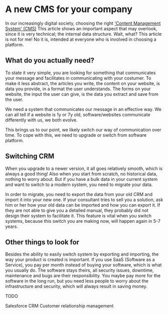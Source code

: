 # A new CMS for your company

In our increasingly digital society, choosing the right
['Content Management System' (CMS)](https://en.wikipedia.org/wiki/)
This article shows an important aspect that may overlook,
since it is very technical; the internal data structure.
Wait, what? This article is not for me!
No it is, intended at everyone who is involved in choosing a platform.


## What do you actually need?

To state it very simple,
you are looking for something that communicates your message
and facilitates in communicating with your costumer.
To make it less abstract, the articles you write,
the content on your website, is data you provide,
in a format the user understands.
The forms on your website, the input the user can give,
is the data you extract and save from the user.


We need a system that communicates our message
in an effective way.
We can all tell if a website is 1y or 7y old,
software/websites communicate differently with us,
we both evolve.


This brings us to our point,
we likely switch our way of communication over time.
To cope with this, we need to upgrade or switch from software platform.

## Switching CRM

When you upgrade to a newer version,
it all goes relatively smooth, which is always a good thing!
Also when you start from scratch, no historical data,
nothing to worry about.
But if you have a bulk data in your current system
and want to switch to a modern system,
you need to migrate your data.


In order to migrate, you need to export the data from your old CRM
and import it into your new one.
If your consultant tries to sell you a solution,
ask him or her how your old data can be imported and how you can export it.
If they are not able to give you a detailed manual,
they probably did not design their system to facilitate it.
This feature is vital when you switch systems,
because this switch you are making now, will happen again in 5-7 years.


## Other things to look for

Besides the ability to easily switch system by exporting and importing,
the way your product is created is important.
If you use SaaS (Software as a Service),
you pay per month instead of buying your software,
which is what you usually do.
The software stays theirs, all security issues, downtime,
maintenance and bugs are their responsibility.
You maybe pay more for the software in the long run,
but you need less people to worry about the infrastructure
and security, which will always result in saving money.


TODO


Salesforce
CRM
Customer relationship management
